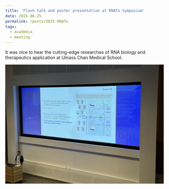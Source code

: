 ```yaml
---
title: 'Flash talk and poster presentation at RNATx Symposium'
date: 2025-06-25
permalink: /posts/2025-RNATx
tags:
  - academia
  - meeting
---
```


  

It was nice to hear the cutting-edge researches of RNA biology and therapeutics application at Umass Chan Medical School.

![image](/images/Posts-2025-RNATx-1.jpg)
